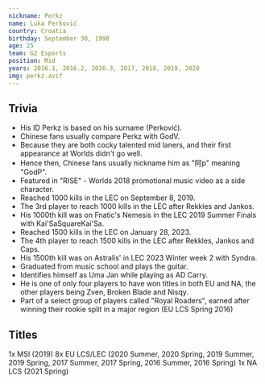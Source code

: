 ```yaml
---
nickname: Perkz
name: Luka Perković
country: Croatia
birthday: September 30, 1998
age: 25
team: G2 Esports
position: Mid
years: 2016.1, 2016.2, 2016.3, 2017, 2018, 2019, 2020
img: perkz.avif
---
```


## Trivia

- His ID Perkz is based on his surname (Perković).
- Chinese fans usually compare Perkz with GodV.
- Because they are both cocky talented mid laners, and their first appearance at Worlds didn't go well.
- Hence then, Chinese fans usually nickname him as "阿p" meaning "GodP".
- Featured in "RISE" - Worlds 2018 promotional music video as a side character.
- Reached 1000 kills in the LEC on September 8, 2019.
- The 3rd player to reach 1000 kills in the LEC after Rekkles and Jankos.
- His 1000th kill was on Fnatic's Nemesis in the LEC 2019 Summer Finals with Kai'SaSquareKai'Sa.
- Reached 1500 kills in the LEC on January 28, 2023.
- The 4th player to reach 1500 kills in the LEC after Rekkles, Jankos and Caps.
- His 1500th kill was on Astralis' in LEC 2023 Winter week 2 with Syndra.
- Graduated from music school and plays the guitar.
- Identifies himself as Uma Jan while playing as AD Carry.
- He is one of only four players to have won titles in both EU and NA, the other players being Zven, Broken Blade and Nisqy.
- Part of a select group of players called "Royal Roaders", earned after winning their rookie split in a major region (EU LCS Spring 2016)

## Titles

1x MSI (2019)
8x EU LCS/LEC (2020 Summer, 2020 Spring, 2019 Summer, 2019 Spring, 2017 Summer, 2017 Spring, 2016 Summer, 2016 Spring)
1x NA LCS (2021 Spring)